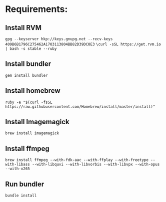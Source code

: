 # Requirements:

## Install RVM
`gpg --keyserver hkp://keys.gnupg.net --recv-keys 409B6B1796C275462A1703113804BB82D39DC0E3`
`\curl -sSL https://get.rvm.io | bash -s stable --ruby`
## Install bundler
`gem install bundler`
## Install homebrew
`ruby -e "$(curl -fsSL https://raw.githubusercontent.com/Homebrew/install/master/install)"`
## Install Imagemagick
`brew install imagemagick`
## Install ffmpeg
`brew install ffmpeg --with-fdk-aac --with-ffplay --with-freetype --with-libass --with-libquvi --with-libvorbis --with-libvpx --with-opus --with-x265`
## Run bundler
`bundle install`
